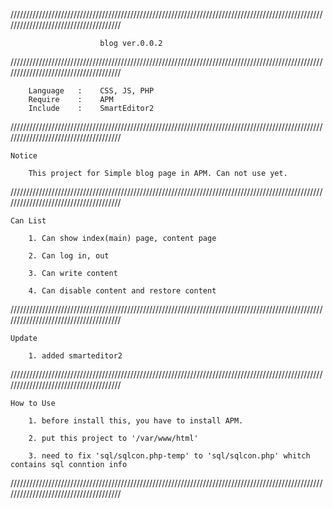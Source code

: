 //////////////////////////////////////////////////////////////////////////////////////////////////////////////////////////////////////

						blog ver.0.0.2

//////////////////////////////////////////////////////////////////////////////////////////////////////////////////////////////////////

		Language   :	CSS, JS, PHP
		Require    :	APM
		Include    :	SmartEditor2

//////////////////////////////////////////////////////////////////////////////////////////////////////////////////////////////////////

	Notice

		This project for Simple blog page in APM. Can not use yet.


//////////////////////////////////////////////////////////////////////////////////////////////////////////////////////////////////////


	Can List

		1. Can show index(main) page, content page

		2. Can log in, out

		3. Can write content

		4. Can disable content and restore content


//////////////////////////////////////////////////////////////////////////////////////////////////////////////////////////////////////

	Update

		1. added smarteditor2

		
//////////////////////////////////////////////////////////////////////////////////////////////////////////////////////////////////////

	How to Use

		1. before install this, you have to install APM.

		2. put this project to '/var/www/html'

		3. need to fix 'sql/sqlcon.php-temp' to 'sql/sqlcon.php' whitch contains sql conntion info


//////////////////////////////////////////////////////////////////////////////////////////////////////////////////////////////////////
